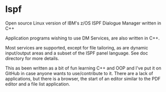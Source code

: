 # lspf
Open source Linux version of IBM's z/OS ISPF Dialogue Manager written in C++

Application programs wishing to use DM Services, are also written in C++.

Most services are supported, except for file tailoring, as are dynamic input/output areas and a subset of the ISPF panel language.  See doc directory for more details.

This as been written as a bit of fun learning C++ and OOP and I've put it on GitHub in case anyone wants to use/contribute to it.  There are a lack of applications, but there is a browser, the start of an editor similar to the PDF editor and a file list application.

